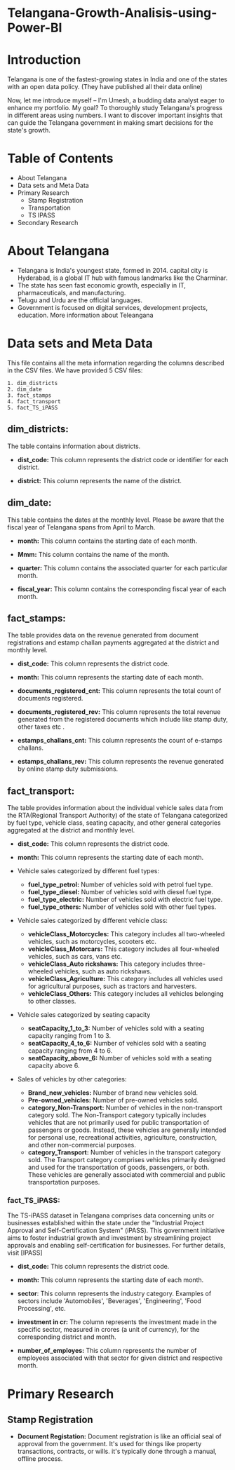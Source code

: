 # Telangana-Growth-Analisis-using-Power-BI

# Introduction

Telangana is one of the fastest-growing states in India and one of the states with an open data policy. (They have published all their data online)

Now, let me introduce myself – I'm Umesh, a budding data analyst eager to enhance my portfolio. My goal? To thoroughly study Telangana's progress in different areas using numbers. I want to discover important insights that can guide the Telangana government in making smart decisions for the state's growth.

# Table of Contents
* About Telangana
* Data sets and Meta Data
* Primary Research
    * Stamp Registration
    * Transportation
    * TS IPASS
* Secondary Research

# About Telangana

* Telangana is India's youngest state, formed in 2014. capital city is Hyderabad, is a global IT hub with famous landmarks like the Charminar.
* The state has seen fast economic growth, especially in IT, pharmaceuticals, and manufacturing.
* Telugu and Urdu are the official languages.
* Government is focused on digital services, development projects, education. More information about Teleangana

# Data sets and Meta Data

This file contains all the meta information regarding the columns described in the CSV files. We have provided 5 CSV files:

    1. dim_districts 
    2. dim_date
    3. fact_stamps
    4. fact_transport
    5. fact_TS_iPASS

## dim_districts:
The table contains information about districts.

   - **dist_code:** This column represents the district code or identifier for each district.

   - **district:** This column represents the name of the district.

## dim_date:
This table contains the dates at the monthly level. Please be aware that the fiscal year of Telangana spans from April to March.

- **month:** This column contains the starting date of each month.

- **Mmm:** This column contains the name of the month.

- **quarter:** This column contains the associated quarter for each particular month.

- **fiscal_year:** This column contains the corresponding fiscal year of each month.

## fact_stamps:

The table provides data on the revenue generated from document registrations and estamp challan payments aggregated at the district and monthly level.

- **dist_code:** This column represents the district code.

- **month:** This column represents the starting date of each month.

- **documents_registered_cnt:** This column represents the total count of documents registered.

- **documents_registered_rev:** This column represents the total revenue generated from the registered documents which include like stamp duty, other taxes etc .

* **estamps_challans_cnt:** This column represents the count of e-stamps challans.

- **estamps_challans_rev:** This column represents the revenue generated by online stamp duty submissions.

## fact_transport:

The table provides information about the individual vehicle sales data from the RTA(Regional Transport Authority) of the state of Telangana categorized by fuel type, vehicle class, seating capacity, and other general categories aggregated at the district and monthly level.

- **dist_code:** This column represents the district code.

- **month:** This column represents the starting date of each month.

- Vehicle sales categorized by different fuel types:
    - **fuel_type_petrol:** Number of vehicles sold with petrol fuel type.
    - **fuel_type_diesel:** Number of vehicles sold with diesel fuel type.
    - **fuel_type_electric:** Number of vehicles sold with electric fuel type.
    - **fuel_type_others:** Number of vehicles sold with other fuel types.


- Vehicle sales categorized by different vehicle class:
  
	- **vehicleClass_Motorcycles:** This category includes all two-wheeled vehicles, such as motorcycles, scooters etc.
	- **vehicleClass_Motorcars:** This category includes all four-wheeled vehicles, such as cars, vans etc.
	- **vehicleClass_Auto rickshaws:** This category includes three-wheeled vehicles, such as auto rickshaws.
	- **vehicleClass_Agriculture:** This category includes all vehicles used for agricultural purposes, such as tractors and harvesters.
	- **vehicleClass_Others:** This category includes all vehicles belonging to other classes.

- Vehicle sales categorized by seating capacity
  
	- **seatCapacity_1_to_3:** Number of vehicles sold with a seating capacity ranging from 1 to 3.
	- **seatCapacity_4_to_6:** Number of vehicles sold with a seating capacity ranging from 4 to 6.
	- **seatCapacity_above_6:** Number of vehicles sold with a seating capacity above 6.

- Sales of vehicles by other categories:
	- **Brand_new_vehicles:** Number of brand new vehicles sold.
	- **Pre-owned_vehicles:** Number of pre-owned vehicles sold.
	- **category_Non-Transport:** Number of vehicles in the non-transport category sold. The Non-Transport category typically includes vehicles that are not primarily used for public transportation of passengers or goods. Instead, these vehicles are generally intended for personal use, recreational activities, agriculture, construction, and other non-commercial purposes.
	- **category_Transport:** Number of vehicles in the transport category sold. The Transport category comprises vehicles primarily designed and used for the transportation of goods, passengers, or both. These vehicles are generally associated with commercial and public transportation purposes.

### fact_TS_iPASS:
The TS-iPASS dataset in Telangana comprises data concerning units or businesses established within the state under the "Industrial Project Approval and Self-Certification System" (iPASS). This government initiative aims to foster industrial growth and investment by streamlining project approvals and enabling self-certification for businesses.
For further details, 
visit [IPASS]

- **dist_code:** This column represents the district code.

- **month:** This column represents the starting date of each month.

- **sector**: This column represents the industry category. Examples of sectors include 'Automobiles', 'Beverages', 'Engineering', 'Food Processing', etc.

- **investment in cr:** The column represents the investment made in the specific sector, measured in crores (a unit of currency), for the corresponding district and month.

- **number_of_employes:** This column represents the number of employees associated with that sector for given district and respective month.

# Primary Research

 ## Stamp Registration 

- **Document Registation:** Document registration is like an official seal of approval from the government. It's used for things like property transactions, contracts, or wills. it's typically done through a manual, offline process.


